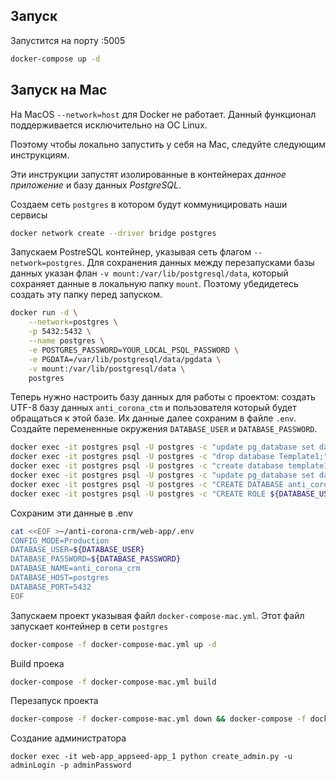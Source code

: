 ## Запуск

Запустится на порту :5005

```bash
docker-compose up -d
```

## Запуск на Mac

На MacOS `--network=host` для Docker не работает. Данный функционал поддерживается исключительно на ОС Linux.

Поэтому чтобы локально запустить у себя на Mac, следуйте следующим инструкциям.

Эти инструкции запустят изолированные в контейнерах _данное приложение_ и базу данных _PostgreSQL_.

Создаем сеть `postgres` в котором будут коммуницировать наши сервисы
```bash
docker network create --driver bridge postgres
```

Запускаем PostreSQL контейнер, указывая сеть флагом `--network=postgres`. Для сохранения данных между перезапусками базы данных
указан флан `-v mount:/var/lib/postgresql/data`, который сохраняет данные в локальную папку `mount`. Поэтому убедидетесь создать 
эту папку перед запуском.
```bash
docker run -d \
    --network=postgres \
    -p 5432:5432 \
    --name postgres \
    -e POSTGRES_PASSWORD=YOUR_LOCAL_PSQL_PASSWORD \
    -e PGDATA=/var/lib/postgresql/data/pgdata \
    -v mount:/var/lib/postgresql/data \
    postgres
```

Теперь нужно настроить базу данных для работы с проектом: создать UTF-8 базу данных `anti_corona_ctm` и пользователя который будет 
обращаться к этой базе. Их данные далее сохраним в файле `.env`. Создайте перемененные окружения `DATABASE_USER` и `DATABASE_PASSWORD`.
```bash
docker exec -it postgres psql -U postgres -c "update pg_database set datistemplate=false where datname='template1';" && \
docker exec -it postgres psql -U postgres -c "drop database Template1;" && \
docker exec -it postgres psql -U postgres -c "create database template1 with owner=postgres encoding='UTF-8' lc_collate='en_US.utf8' lc_ctype='en_US.utf8' template template0;" && \
docker exec -it postgres psql -U postgres -c "update pg_database set datistemplate=true where datname='template1';" && \
docker exec -it postgres psql -U postgres -c "CREATE DATABASE anti_corona_crm WITH TEMPLATE = template1 ENCODING = 'UTF8';" && \
docker exec -it postgres psql -U postgres -c "CREATE ROLE ${DATABASE_USER} LOGIN SUPERUSER PASSWORD '${DATABASE_PASSWORD}'"
```

Сохраним эти данные в .env
```bash
cat <<EOF >~/anti-corona-crm/web-app/.env
CONFIG_MODE=Production
DATABASE_USER=${DATABASE_USER}
DATABASE_PASSWORD=${DATABASE_PASSWORD}
DATABASE_NAME=anti_corona_crm
DATABASE_HOST=postgres
DATABASE_PORT=5432
EOF
```

Запускаем проект указывая файл `docker-compose-mac.yml`. Этот файл запускает контейнер в сети `postgres`
```bash
docker-compose -f docker-compose-mac.yml up -d
```

Build проека
```bash
docker-compose -f docker-compose-mac.yml build
```

Перезапуск проекта
```bash
docker-compose -f docker-compose-mac.yml down && docker-compose -f docker-compose-mac.yml up -d
```

Создание администратора
```
docker exec -it web-app_appseed-app_1 python create_admin.py -u adminLogin -p adminPassword
```
